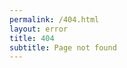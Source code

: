 ```yaml
---
permalink: /404.html
layout: error
title: 404
subtitle: Page not found
---
```

<div id="additional-404-message" />

<script>
(function(){
var redirectMessage = function( oldPath, newPath, pathname, remainingDelay ) {
	return (
		'No page found at <a href="' + oldPath.href + '">' + oldPath.pathname + '</a>.<br />' +
		'Automatically redirecting to <a href="' + newPath + '">' + pathname + '</a> ' +
		'in ' + remainingDelay + ' seconds.'
	);
};

var path = document.location;
var parentPath = path
	.pathname
	.replace( /\/$/, '' ) // remove trailing slash
	.split( '/' )         // separate into path components
	.slice( 0, -1 )       // remove the last one
	.join( '/' );         // rejoin to the parent path

var nextLocation = [
	path.origin,          // e.g. https://useiti.doi.gov/
	parentPath,           // parent of page path or /
	path.search,          // ?query=terms&args=14
	path.hash             // #someModifier
].join( '' );

// If we aren't already at a root-level page
// then redirect to the parent after a short
// explanatory delay
var additionalMessage = document.getElementById( 'additional-404-message' );
var countDown = function( seconds ) {
	if ( 0 === seconds ) {
		document.location.replace( nextLocation );
	}

	additionalMessage.innerHTML = redirectMessage( path, nextLocation, parentPath || '/', seconds );
	setTimeout( countDown.bind( this, seconds - 1 ), 1000 );
}

countDown( 5 );
})();
</script>
